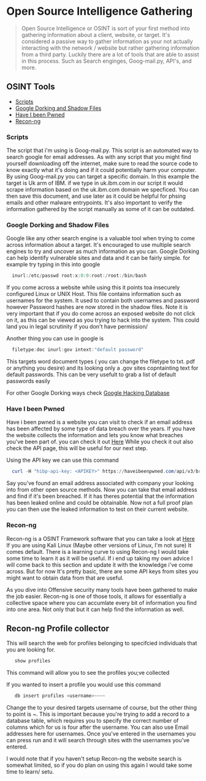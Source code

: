 # Open Source Intelligence Gathering

> Open Source Intelligence or OSINT is sort of your first method into gathering information about a client, website, or target. It's considered a passive way to gather information as your not actually interacting with the network / website but rather gathering information from a third party. Luckily there are a lot of tools that are able to assist in this process. Such as Search enginges, Goog-mail.py, API's, and more.

## OSINT Tools

* [Scripts](#Scripts)
* [Google Dorking and Shadow Files](#Google-Dorking-and-Shadow-Files)
* [Have I been Pwned](#Have-I-Been-Pwned)
* [Recon-ng](#Recon--ng)


### Scripts

The script that i'm using is Goog-mail.py. This script is an automated way to search google for email addresses. As with any script that you might find yourself downloading off the internet, make sure to read the source code to know exactly what it's doing and if it could potentially harm your computer.  By using Goog-mail.py you can target a specific domain. In this example the target is Uk arm of IBM. if we type in uk.ibm.com in our script it would scrape information based on the uk.ibm.com domain we specficed. You can then save this document, and use later as it could be helpful for phsing emails and other malware entrypoints. It's also important to verify the information gathered by the script manually as some of it can be outdated.


### Google Dorking and Shadow Files

Google like any other search engine is a valuable tool when trying to come across information about a target. It's encouraged to use multiple search engines to try and uncover as much information as you can. Google Dorking can help identify vulnerable sites and data and it can be fairly simple. for example try typing in this into google
  ```powershell
    inurl:/etc/passwd root:x:0:0:root:/root:/bin/bash
  ```
If you come across a website while using this it points toa insecurely configured Linux or UNIX Host. This file contains information such as usernames for the system. It used to contain both usernames and password however Password hashes are now stored in the shadow files.
Note it is very important that if you do come across an exposed website do not click on it, as this can be viewed as you trying to hack into the system. This could land you in legal scrutinity if you don't have permission/

   Another thing you can use in google is 
  ```powershell
    filetype:doc inurl:gov intext:"default password"
  ```
  This targets word document types ( you can change the filetype to txt. pdf or anything you desire) and its looking only a .gov sites copntainting text for default passwords. This can be very usefult to grab a list of default passwords easily

For other Google Dorking ways check [Google Hacking Database](https://www.exploit-db.com/google-hacking-database)

### Have I been Pwned 

Have i been pwned is a website you can visit to check if an email address has been affected by some type of data breach over the years. If you have the website collects the information and lets you know what breaches you've been part of. you can check it out [Here](https://haveibeenpwned.com) While you check it out also check the API page, this will be useful for our next step.

Using the API key we can use this command 
  ```powershell
    curl -H "hibp-api-key: <APIKEY>" https://haveibeenpwned.com/api/v3/breachedaccount/<email_address>
  ```
Say you've found an email address associated with company your looking into from other open source methods. Now you can take that email address and find if it's been breached. If it has theres potential that the information has been leaked online and could be obtainable. Now not a full proof plan you can then use the leaked information to test on their current website.

### Recon-ng

Recon-ng is a OSINT Framework software that you can take a look at [Here](https://github.com/lanmaster53/recon-ng) If you are using Kali Linux (Maybe other versions of Linux, I'm not sure) It comes default.
There is a learning curve to using Recon-ng I would take some time to learn it as it will be useful. If i end up taking my own advice I will come back to this section and update it with the knowledge i've come across. But for now It's pretty basic, there are some API keys from sites you might want to obtain data from that are useful.

As you dive into Offensive security many tools have been gathered to make the job easier. Recon-ng is one of those tools, it allows for essentially a collective space where you can accumlate every bit of information you find into one area. Not only that but it can help find the information as well.

## Recon-ng Profile collector
This will search the web for profiles belonging to specifcied individuals that you are looking for.
 ```powershell
    show profiles
  ```
This command will allow you to see the profiles you;ve collected

If you wanted to insert a profile you would use this command
 ```powershell
    db insert profiles <username>~~~~
  ```
Change the <username> to your desired targets username of course, but the other thing to point is ~. This is important because you're trying to add a record to a database table, which requires you to specify the correct number of columns which for us is four after the username. You can also use Email addresses here for usernames. Once you've entered in the usernames you can press run and it will search through sites with the usernames you've entered.

I would note that if you haven't setup Recon-ng the website search is somewhat limited, so if you do plan on using this again I would take some time to learn/ setu. 


